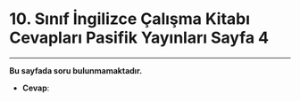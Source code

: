 # 10. Sınıf İngilizce Çalışma Kitabı Cevapları Pasifik Yayınları Sayfa 4

---

**Bu sayfada soru bulunmamaktadır.**

-   **Cevap**:
